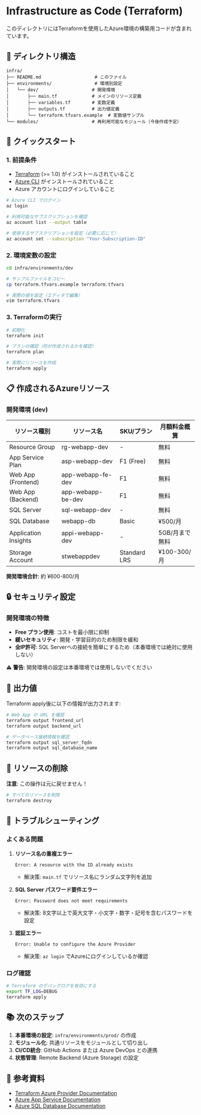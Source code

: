 # Infrastructure as Code (Terraform)

このディレクトリにはTerraformを使用したAzure環境の構築用コードが含まれています。

## 📁 ディレクトリ構造

```
infra/
├── README.md                    # このファイル
├── environments/                # 環境別設定
│   └── dev/                    # 開発環境
│       ├── main.tf             # メインのリソース定義
│       ├── variables.tf        # 変数定義
│       ├── outputs.tf          # 出力値定義
│       └── terraform.tfvars.example  # 変数値サンプル
└── modules/                    # 再利用可能なモジュール（今後作成予定）
```

## 🚀 クイックスタート

### 1. 前提条件

- [Terraform](https://www.terraform.io/downloads.html) (>= 1.0) がインストールされていること
- [Azure CLI](https://docs.microsoft.com/cli/azure/install-azure-cli) がインストールされていること
- Azure アカウントにログインしていること

```bash
# Azure CLI でログイン
az login

# 利用可能なサブスクリプションを確認
az account list --output table

# 使用するサブスクリプションを設定（必要に応じて）
az account set --subscription "Your-Subscription-ID"
```

### 2. 環境変数の設定

```bash
cd infra/environments/dev

# サンプルファイルをコピー
cp terraform.tfvars.example terraform.tfvars

# 実際の値を設定（エディタで編集）
vim terraform.tfvars
```

### 3. Terraformの実行

```bash
# 初期化
terraform init

# プランの確認（何が作成されるかを確認）
terraform plan

# 実際にリソースを作成
terraform apply
```

## 📋 作成されるAzureリソース

### 開発環境 (dev)

| リソース種別 | リソース名 | SKU/プラン | 月額料金概算 |
|-------------|-----------|----------|-------------|
| Resource Group | rg-webapp-dev | - | 無料 |
| App Service Plan | asp-webapp-dev | F1 (Free) | 無料 |
| Web App (Frontend) | app-webapp-fe-dev | F1 | 無料 |
| Web App (Backend) | app-webapp-be-dev | F1 | 無料 |
| SQL Server | sql-webapp-dev | - | 無料 |
| SQL Database | webapp-db | Basic | ¥500/月 |
| Application Insights | appi-webapp-dev | - | 5GB/月まで無料 |
| Storage Account | stwebappdev | Standard LRS | ¥100-300/月 |

**開発環境合計**: 約 ¥600-800/月

## 🔒 セキュリティ設定

### 開発環境の特徴

- **Free プラン使用**: コストを最小限に抑制
- **緩いセキュリティ**: 開発・学習目的のため制限を緩和
- **全IP許可**: SQL Serverへの接続を簡単にするため（本番環境では絶対に使用しない）

⚠️ **警告**: 開発環境の設定は本番環境では使用しないでください

## 🎯 出力値

Terraform apply後に以下の情報が出力されます:

```bash
# Web App の URL を確認
terraform output frontend_url
terraform output backend_url

# データベース接続情報を確認
terraform output sql_server_fqdn
terraform output sql_database_name
```

## 🧹 リソースの削除

**注意**: この操作は元に戻せません！

```bash
# すべてのリソースを削除
terraform destroy
```

## 🔧 トラブルシューティング

### よくある問題

1. **リソース名の重複エラー**
   ```
   Error: A resource with the ID already exists
   ```
   - 解決策: `main.tf` でリソース名にランダム文字列を追加

2. **SQL Server パスワード要件エラー**
   ```
   Error: Password does not meet requirements
   ```
   - 解決策: 8文字以上で英大文字・小文字・数字・記号を含むパスワードを設定

3. **認証エラー**
   ```
   Error: Unable to configure the Azure Provider
   ```
   - 解決策: `az login` でAzureにログインしているか確認

### ログ確認

```bash
# Terraform のデバッグログを有効にする
export TF_LOG=DEBUG
terraform apply
```

## 📚 次のステップ

1. **本番環境の設定**: `infra/environments/prod/` の作成
2. **モジュール化**: 共通リソースをモジュールとして切り出し
3. **CI/CD統合**: GitHub Actions または Azure DevOps との連携
4. **状態管理**: Remote Backend (Azure Storage) の設定

## 🔗 参考資料

- [Terraform Azure Provider Documentation](https://registry.terraform.io/providers/hashicorp/azurerm/latest/docs)
- [Azure App Service Documentation](https://docs.microsoft.com/azure/app-service/)
- [Azure SQL Database Documentation](https://docs.microsoft.com/azure/sql-database/) 